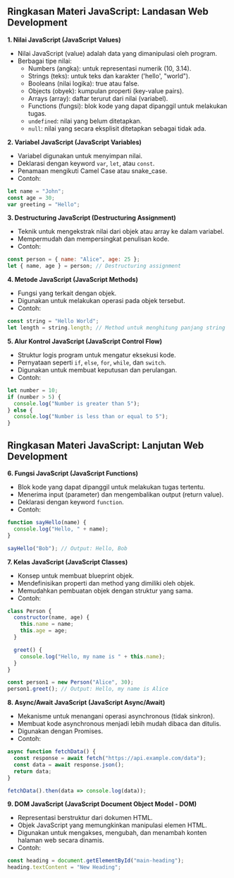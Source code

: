 ## Ringkasan Materi JavaScript: Landasan Web Development

**1. Nilai JavaScript (JavaScript Values)**

* Nilai JavaScript (value) adalah data yang dimanipulasi oleh program.
* Berbagai tipe nilai:
    * Numbers (angka): untuk representasi numerik (10, 3.14).
    * Strings (teks): untuk teks dan karakter ('hello', "world").
    * Booleans (nilai logika): true atau false.
    * Objects (obyek): kumpulan properti (key-value pairs).
    * Arrays (array): daftar terurut dari nilai (variabel).
    * Functions (fungsi): blok kode yang dapat dipanggil untuk melakukan tugas.
    * `undefined`: nilai yang belum ditetapkan.
    * `null`: nilai yang secara eksplisit ditetapkan sebagai tidak ada.

**2. Variabel JavaScript (JavaScript Variables)**

* Variabel digunakan untuk menyimpan nilai.
* Deklarasi dengan keyword `var`, `let`, atau `const`.
* Penamaan mengikuti Camel Case atau snake_case.
* Contoh:

```javascript
let name = "John";
const age = 30;
var greeting = "Hello";
```

**3. Destructuring JavaScript (Destructuring Assignment)**

* Teknik untuk mengekstrak nilai dari objek atau array ke dalam variabel.
* Mempermudah dan mempersingkat penulisan kode.
* Contoh:

```javascript
const person = { name: "Alice", age: 25 };
let { name, age } = person; // Destructuring assignment
```

**4. Metode JavaScript (JavaScript Methods)**

* Fungsi yang terkait dengan objek.
* Digunakan untuk melakukan operasi pada objek tersebut.
* Contoh:

```javascript
const string = "Hello World";
let length = string.length; // Method untuk menghitung panjang string
```

**5. Alur Kontrol JavaScript (JavaScript Control Flow)**

* Struktur logis program untuk mengatur eksekusi kode.
* Pernyataan seperti `if`, `else`, `for`, `while`, dan `switch`.
* Digunakan untuk membuat keputusan dan perulangan.
* Contoh:

```javascript
let number = 10;
if (number > 5) {
  console.log("Number is greater than 5");
} else {
  console.log("Number is less than or equal to 5");
}
```
## Ringkasan Materi JavaScript: Lanjutan Web Development

**6. Fungsi JavaScript (JavaScript Functions)**

* Blok kode yang dapat dipanggil untuk melakukan tugas tertentu.
* Menerima input (parameter) dan mengembalikan output (return value).
* Deklarasi dengan keyword `function`.
* Contoh:

```javascript
function sayHello(name) {
  console.log("Hello, " + name);
}

sayHello("Bob"); // Output: Hello, Bob
```

**7. Kelas JavaScript (JavaScript Classes)**

* Konsep untuk membuat blueprint objek.
* Mendefinisikan properti dan method yang dimiliki oleh objek.
* Memudahkan pembuatan objek dengan struktur yang sama.
* Contoh:

```javascript
class Person {
  constructor(name, age) {
    this.name = name;
    this.age = age;
  }

  greet() {
    console.log("Hello, my name is " + this.name);
  }
}

const person1 = new Person("Alice", 30);
person1.greet(); // Output: Hello, my name is Alice
```

**8. Async/Await JavaScript (JavaScript Async/Await)**

* Mekanisme untuk menangani operasi asynchronous (tidak sinkron).
* Membuat kode asynchronous menjadi lebih mudah dibaca dan ditulis.
* Digunakan dengan Promises.
* Contoh:

```javascript
async function fetchData() {
  const response = await fetch("https://api.example.com/data");
  const data = await response.json();
  return data;
}

fetchData().then(data => console.log(data));
```

**9. DOM JavaScript (JavaScript Document Object Model - DOM)**

* Representasi berstruktur dari dokumen HTML.
* Objek JavaScript yang memungkinkan manipulasi elemen HTML.
* Digunakan untuk mengakses, mengubah, dan menambah konten halaman web secara dinamis.
* Contoh:

```javascript
const heading = document.getElementById("main-heading");
heading.textContent = "New Heading";
```